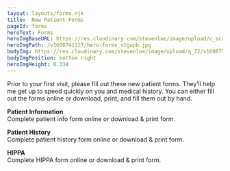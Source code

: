 ```yaml
---
layout: layouts/forms.njk
title:  New Patient Forms
pageId: forms
heroText: Forms
heroImgBaseURL: https://res.cloudinary.com/stevenloe/image/upload/c_scale,e_sharpen:100,q_75,
heroImgPath: /v1608741127/hero-forms_vtgupb.jpg
bodyImg: https://res.cloudinary.com/stevenloe/image/upload/q_72/v1608758371/bg_forms_cbdztc.jpg
bodyImgPosition: bottom right
heroImgHeight: 0.334
---
```


Prior to your first visit, please fill out these new patient forms. They’ll help me get up to speed quickly on you and medical history. You can either fill out the forms online or download, print, and fill them out by hand.


**Patient Information**   
Complete patient info form online or
download &amp; print form.

**Patient History**   
Complete patient history form online or
download &amp; print form.

**HIPPA**   
Complete HIPPA form online or
download &amp; print form.

